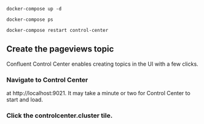 ```
docker-compose up -d
```

```
docker-compose ps
```

```
docker-compose restart control-center
```

## Create the pageviews topic
Confluent Control Center enables creating topics in the UI with a few clicks.

### Navigate to Control Center 
at http://localhost:9021. It may take a minute or two for Control Center to start and load.

### Click the controlcenter.cluster tile.


